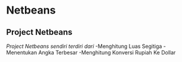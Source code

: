 Netbeans
==
Project Netbeans
--
*Project Netbeans sendiri terdiri dari*
-Menghitung Luas Segitiga
-Menentukan Angka Terbesar
-Menghitung Konversi Rupiah Ke Dollar

